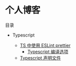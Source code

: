 # 个人博客


目录

- Typescript

  - [TS 中使用 ESLint prettier](https://github.com/Witee/keep-learning/issues/25)
	- [Typescript 编译选项](https://github.com/Witee/keep-learning/issues/16)
  - [Typescript 声明文件](https://github.com/Witee/keep-learning/issues/15)

